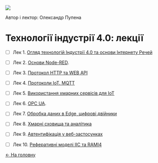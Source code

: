 ![](media/1.png)

Автор і лектор: Олександр Пупена 

# Технології індустрії 4.0: лекції

- [ ] Лек 1. [Огляд технологій Індустрії 4.0 та основи Інтернету Речей](intro.md) 

- [ ] Лек 2. [Основи Node-RED](2_nodered.md).

- [ ] Лек 3. [Протокол HTTP та WEB API](HTTPAPI.md)

- [ ] Лек 4. [Протоколи IoT. MQTT](MQTT.md)

- [ ] Лек 5. [Використання хмарних сервісів для IoT](cloud.md) 

- [ ] Лек 6. [OPC UA](OPC_UA.md).
- [ ] Лек 7. [Обробка даних в Edge, цифрові двійники](twin.md)
- [ ] Лек 8. [Хмарні сховища та аналітика](analit.md)
- [ ] Лек 9. [Автентифікація у веб-застосунках](cloudauth.md)
- [ ] Лек 10. [Реферативні моделі IIC та RAMI4](refmodel.md)

[<- На головну](../)